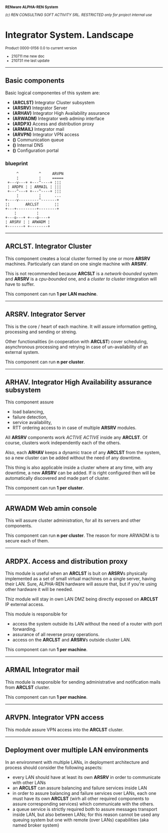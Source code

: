 <small>

**RENware ALPHA-REN System**
 
*(c) REN CONSULTING SOFT ACTIVITY SRL. RESTRICTED only for project internal use*

</small>

# Integrator System. Landscape 
<small>

Product 0000-0156 0.0 to current version 

* 210711 me new doc  
* 210731 me last update  
</small> 

------
## Basic components  

Basic logical componentes of this system are:

* **(ARCLST)** Integrator Cluster subsystem 
* **(ARSRV)** Integrator Server
* **(ARHAV)** Integrator High Availability assurance 
* **(ARWADM)** Integrator web adminp interface 
* **(ARDPX)** Access and distribution proxy 
* **(ARMAIL)** Integrator mail
* **(ARVPN)** Integrator VPN access 
* **()** Communication queue 
* **()** Internal DNS 
* **()** Configuration portal 

### blueprint 

```
     ^         ^     ARVPN
     ¦         ¦     =====
 +---v---+ +---^----+ ¦¦¦
 ¦ ARDPX ¦ ¦ ARMAIL ¦ ¦¦¦
 +---^---+ +---^----+ ¦¦¦
     ¦         ¦      ... 
+----v---------^-------+
¦¦       ARCLST       ¦¦
+---+---------+--------+
    ¦         ¦
+---o---+ +---o----+
¦ ARSRV ¦ ¦ ARWADM ¦
+-------+ +--------+
```

------
## ARCLST. Integrator Cluster

This component creates a local cluster formed by one or more **ARSRV** machines. Particularly can stand on one single machine with **ARSRV**.  

This is not recommended because **ARCSLT** is a *network-bounded* system and **ARSRV** is a *cpu-bounded* one, and a *cluster to cluster* integration will have to suffer. 

This component can run **1 per LAN machine**.
 
------
## ARSRV. Integrator Server

This is the core / heart of each machine. It will assure information getting, processing and sending or streing.  

Other functionalities (in cooperation with **ARCLST**) cover scheduling, asynchronous processing and retrying in case of un-availability of an external system.

This component can run **n per cluster**.

------
## ARHAV. Integrator High Availability assurance subsystem

This component assure   

* load balancing, 
* failure detection, 
* service availability, 
* RTT ordering access to in case of multiple **ARSRV** modules.

All **ARSRV** components work *ACTIVE ACTIVE* inside any **ARCLST**. Of course, clusters work independently each of the others.

Also, each **ARHAV** keeps a dynamic trace of any **ARCLST** from the system, so a new cluster can be added without the need of any downtime. 

This thing is also applicable inside a cluster where at any time, with any downtime, a new **ARSRV** can be added. If is right configured then will be automatically discovered and made part of cluster.

This component can run **1 per cluster**.

------
## ARWADM Web amin console 

This will assure cluster administration, for all its servers and other components. 

This component can run **n per cluster**. The reason for more ARWADM is to secure each of them. 

------
## ARDPX. Access and distribution proxy

This module is useful when an **ARCLST** is buit on **ARSRV**s physically implemented as a set of small virtual
 machines on a single server, having their LAN. Sure, ALPHA-REN hardware will assure that, but if you're using other hardware it will be needed. 

Thiz module will stay in own LAN DMZ being directly exposed on **ARCLST** IP external access. 

This module is responsible for 

* access
 the system outside its LAN without the need of a router with port forwarding. 
* assurance of all reverse proxy operations. 
* access on the **ARCLST** and **ARSRV**s outside cluster LAN. 

This component can run **1 per machine**.

------
## ARMAIL Integrator mail

This module is responsible for sending administrative and notification mails from **ARCLST** cluster. 

This component can run **1 per machine**.

------
## ARVPN. Integrator VPN access

This module assure VPN access into the **ARCLST** cluster.

------
## Deployment over multiple LAN environments 

In an environment with multiple LANs, in deployment architecture and process should consider the following aspects: 

* every LAN should have at least its own **ARSRV** in order to communicate with other LANs
* an **ARCLST** can assure balancing and failure services inside LAN
* in order to assure balancing and failure services over LANs, each one must have its own **ARCLST** (wirh all other required components to assure corresponding services) which communicate with the others. 
* a queue service is strictly required both to assure messages transport inside LAN, but also between LANs; for this reason cannot be used any queuing system but one with remote (over LANs) capabilities (aka named broker system)
